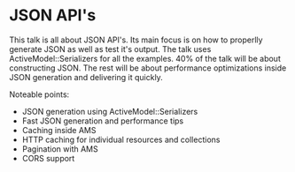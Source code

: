 # JSON API's

This talk is all about JSON API's. Its main focus is on how to
properlly generate JSON as well as test it's output. The talk uses
ActiveModel::Serializers for all the examples. 40% of the talk will be
about constructing JSON. The rest will be about performance
optimizations inside JSON generation and delivering it quickly.

Noteable points:

* JSON generation using ActiveModel::Serializers
* Fast JSON generation and performance tips
* Caching inside AMS
* HTTP caching for individual resources and collections
* Pagination with AMS
* CORS support
